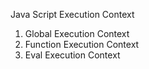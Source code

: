Java Script Execution Context

1. Global Execution Context
2. Function Execution Context
3. Eval Execution Context


